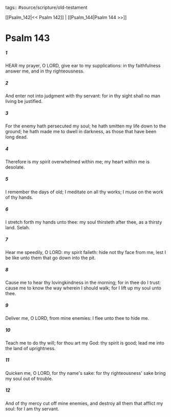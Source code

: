 tags:: #source/scripture/old-testament

[[Psalm_142|<< Psalm 142]] | [[Psalm_144|Psalm 144 >>]]

# Psalm 143

##### 1

HEAR my prayer, O LORD, give ear to my supplications: in thy faithfulness answer me, and in thy righteousness.

##### 2

And enter not into judgment with thy servant: for in thy sight shall no man living be justified.

##### 3

For the enemy hath persecuted my soul; he hath smitten my life down to the ground; he hath made me to dwell in darkness, as those that have been long dead.

##### 4

Therefore is my spirit overwhelmed within me; my heart within me is desolate.

##### 5

I remember the days of old; I meditate on all thy works; I muse on the work of thy hands.

##### 6

I stretch forth my hands unto thee: my soul thirsteth after thee, as a thirsty land. Selah.

##### 7

Hear me speedily, O LORD: my spirit faileth: hide not thy face from me, lest I be like unto them that go down into the pit.

##### 8

Cause me to hear thy lovingkindness in the morning; for in thee do I trust: cause me to know the way wherein I should walk; for I lift up my soul unto thee.

##### 9

Deliver me, O LORD, from mine enemies: I flee unto thee to hide me.

##### 10

Teach me to do thy will; for thou art my God: thy spirit is good; lead me into the land of uprightness.

##### 11

Quicken me, O LORD, for thy name's sake: for thy righteousness' sake bring my soul out of trouble.

##### 12

And of thy mercy cut off mine enemies, and destroy all them that afflict my soul: for I am thy servant.
